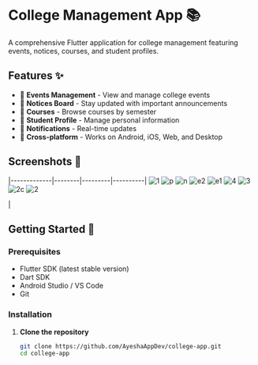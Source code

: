 # College Management App 📚

A comprehensive Flutter application for college management featuring events, notices, courses, and student profiles.

## Features ✨

- 📅 **Events Management** - View and manage college events
- 📢 **Notices Board** - Stay updated with important announcements
- 📖 **Courses** - Browse courses by semester
- 👤 **Student Profile** - Manage personal information
- 🔔 **Notifications** - Real-time updates
- 📱 **Cross-platform** - Works on Android, iOS, Web, and Desktop

## Screenshots 📸

|-------------|--------|---------|----------|
![1](https://github.com/user-attachments/assets/190a73ad-50cb-49ff-8720-86f38559b35c)
![p](https://github.com/user-attachments/assets/29aadffe-45cf-421e-acc4-da3a7316f39f)
![n](https://github.com/user-attachments/assets/05e93984-8060-432c-b640-74c6c32c2d52)
![e2](https://github.com/user-attachments/assets/010c9a37-d41a-47ef-b7d9-29e6de46a6b1)
![e1](https://github.com/user-attachments/assets/df67ce33-509a-4680-aa40-3d9c47a6458a)
![4](https://github.com/user-attachments/assets/706d136b-7063-4a80-a881-2815c57a8c70)
![3](https://github.com/user-attachments/assets/7156ac98-5f1c-48de-b2d0-5434dea49ece)
![2c](https://github.com/user-attachments/assets/a727d6c2-a008-4aea-a4b1-caea9687d663)
![2](https://github.com/user-attachments/assets/bea99168-a746-4a5a-bddc-fb5476c17ace)

 |

## Getting Started 🚀

### Prerequisites
- Flutter SDK (latest stable version)
- Dart SDK
- Android Studio / VS Code
- Git

### Installation

1. **Clone the repository**
   ```bash
   git clone https://github.com/AyeshaAppDev/college-app.git
   cd college-app
